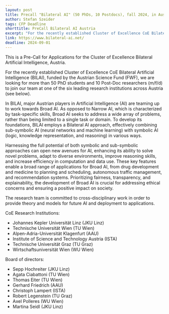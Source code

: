 ```yaml
---
layout: post
title: Precall "Bilateral AI" (50 PhDs, 10 Postdocs), fall 2024, in Austria
author: Stefan Szeider
tags: CFP Deadline 
shorttitle: PreCall Bilateral AI Austria
excerpt: "For the recently established Cluster of Excellence CoE Bilateral Artificial Intelligence (BILAI), funded by the Austrian Science Fund (FWF), we are looking for more than 50 PhD students and 10 Post-Doc researchers (m/f/d) to  join our team at one of the six leading research institutions across Austria."
link: https://www.bilateral-ai.net/
deadline: 2024-09-01
---
```


This is a Pre-Call for Applications for the Cluster of Excellence Bilateral Artificial Intelligence, Austria.

For the recently established Cluster of Excellence CoE Bilateral Artificial Intelligence (BILAI), funded by the Austrian Science Fund (FWF), we are looking for more than 50 PhD students and 10 Post-Doc researchers (m/f/d) to  join our team at one of the six leading research institutions across Austria (see below).

In BILAI, major Austrian players in Artificial Intelligence (AI) are teaming up to work towards Broad AI. As opposed to Narrow AI, which is characterized by task-specific skills, Broad AI seeks to address a wide array of problems, rather than being limited to a single task or domain. To develop its foundations, BILAI employs a Bilateral AI approach, effectively combining sub-symbolic AI (neural networks and machine learning) with symbolic AI (logic, knowledge representation, and reasoning) in various ways.

Harnessing the full potential of both symbolic and sub-symbolic approaches can open new avenues for AI, enhancing its ability to solve novel problems, adapt to diverse environments, improve reasoning skills, and increase efficiency in computation and data use. These key features enable a broad range of applications for Broad AI, from drug development and medicine to planning and scheduling, autonomous traffic management, and recommendation systems. Prioritizing fairness, transparency, and explainability, the development of Broad AI is crucial for addressing ethical concerns and ensuring a positive impact on society.

The research team is committed to cross-disciplinary work in order to provide theory and models for future AI and deployment to applications.

CoE Research Institutions:

+ Johannes Kepler Universität Linz (JKU Linz)
+ Technische Universität Wien (TU Wien)
+ Alpen-Adria-Universität Klagenfurt (AAU)
+ Institute of Science and Technology Austria (ISTA)
+ Technische Universität Graz (TU Graz)
+ Wirtschaftsuniversität Wien (WU Wien)

Board of directors:

+ Sepp Hochreiter (JKU Linz)
+ Agata Ciabattoni (TU Wien)
+ Thomas Eiter (TU Wien)
+ Gerhard Friedrich (AAU)
+ Christoph Lampert (ISTA)
+ Robert Legenstein (TU Graz)
+ Axel Polleres (WU Wien)
+ Martina Seidl (JKU Linz)



